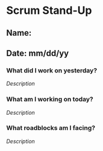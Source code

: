 # Scrum Stand-Up

## Name:

## Date: mm/dd/yy

### What did I work on yesterday?
*Description*
### What am I working on today?
*Description*
### What roadblocks am I facing?
*Description*